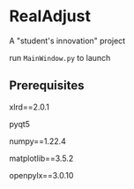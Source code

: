 # RealAdjust
A "student's innovation" project

run `MainWindow.py` to launch

## Prerequisites

xlrd==2.0.1

pyqt5

numpy==1.22.4

matplotlib==3.5.2

openpylx==3.0.10
